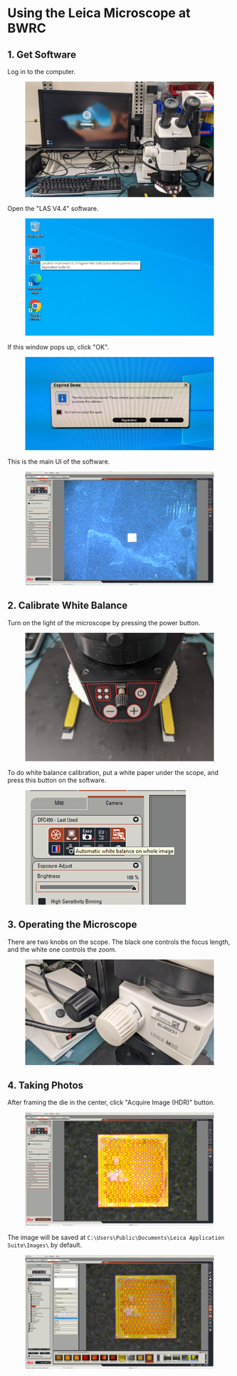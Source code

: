 # Using the Leica Microscope at BWRC

## 1. Get Software

Log in to the computer.

<figure><img src="../.gitbook/assets/image (6) (1) (3).png" alt=""><figcaption></figcaption></figure>

Open the "LAS V4.4" software.

<figure><img src="../.gitbook/assets/image (3) (1) (7).png" alt=""><figcaption></figcaption></figure>

If this window pops up, click "OK".

<figure><img src="../.gitbook/assets/image (12) (1).png" alt=""><figcaption></figcaption></figure>

This is the main UI of the software.

<figure><img src="../.gitbook/assets/image (1) (2) (3).png" alt=""><figcaption></figcaption></figure>

## 2. Calibrate White Balance

Turn on the light of the microscope by pressing the power button.

<figure><img src="../.gitbook/assets/image (5) (3).png" alt=""><figcaption></figcaption></figure>

To do white balance calibration, put a white paper under the scope, and press this button on the software.

<figure><img src="../.gitbook/assets/image (2) (2) (5) (1).png" alt=""><figcaption></figcaption></figure>

## 3. Operating the Microscope

There are two knobs on the scope. The black one controls the focus length, and the white one controls the zoom.

<figure><img src="../.gitbook/assets/image (15) (3).png" alt=""><figcaption></figcaption></figure>

## 4. Taking Photos

After framing the die in the center, click "Acquire Image (HDR)" button.

<figure><img src="../.gitbook/assets/image (3) (4).png" alt=""><figcaption></figcaption></figure>

The image will be saved at `C:\Users\Public\Documents\Leica Application Suite\Images\` by default.

<figure><img src="../.gitbook/assets/image (4) (1) (1) (2).png" alt=""><figcaption></figcaption></figure>
